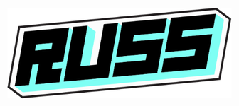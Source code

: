 <div>
<p align="center">
    <a href="https://russdelossantos.com" target="_blank">
        <img src="russ_logo_v2.svg" alt="Russ Delos Santos - Software Engineer" />
    </a>
</p>
</div>
